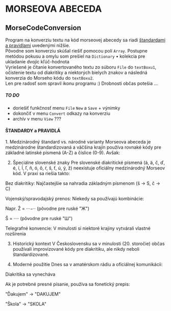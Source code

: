 <H1>MORSEOVA ABECEDA</H1>
<h2>MorseCodeConversion</h2>

Program na konverziu textu na kód morseovej abecedy sa riadi <a href="#pravidla">štandardami a pravidlami</a> uvedenými nižšie.</br>
Pôvodne som konverziu skúšal riešiť pomocou polí <code>Array</code>. Postupne metódou pokusu a omylu som prešiel na <code>Dictionary</code> • kolekcia pre ukladanie dvojíc kľúč-hodnota</br>
Vyriešené je čítanie konvertovaného textu zo súboru <code>File</code> do <code>textBoxu1</code>, očistenie textu od diakritiky a niektorých bielych znakov a následná konverzia do Morseho kódu do <code>textBoxu2</code>. </br>
Len pre radosť som spravil ikonu programu :) Drobnosti občas potešia ... </br>

<h5>TO DO</h5>
<ul>
  <li>doriešiť funkčnosť menu <code>File</code> <code>New</code> a <code>Save</code> + výnimky</li>
  <li>dokončiť v menu <code>Convert</code>  odkazy na konverziu</li>
  <li>archív v menu <code>View</code> ??? </li>
</ul>
<h4 id="pravidla">ŠTANDARDY a PRAVIDLÁ</h4>
1. Medzinárodný štandard vs. národné varianty
Morseova abeceda je medzinárodne štandardizovaná a väčšina krajín používa rovnaké kódy pre základné latinské písmená (A-Z) a číslice (0-9). Avšak:

2. Špeciálne slovenské znaky
Pre slovenské diakritické písmená (á, ä, č, ď, é, í, ĺ, ľ, ň, ó, ô, ŕ, š, ť, ú, ý, ž) neexistuje oficiálny medzinárodný Morseov kód. V praxi sa riešia takto:

Bez diakritiky: Najčastejšie sa nahradia základným písmenom (š → S, č → C)

Vojenský/spravodajský prenos: Niekedy sa používajú kombinácie:

Napr. Ž = ···−·· (pôvodne pre ruské "Ж")

Š = ···· (pôvodne pre ruské "Ш")

Telegrafné konvencie: V minulosti si niektoré krajiny vytvárali vlastné rozšírenia

3. Historický kontext
V Československu sa v minulosti (20. storočie) občas používali improvizované kódy pre diakritiku, ale nikdy neboli štandardizované.

4. Moderné použitie
Dnes sa v amatérskom rádiu a oficiálnej komunikácii:

Diakritika sa vynecháva

Ak je potrebné presné písanie, používa sa fonetický prepis:

"Ďakujem" → "DAKUJEM"

"Škola" → "SKOLA"
